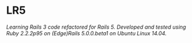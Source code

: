 # LR5

_Learning Rails 3 code refactored for Rails 5._
_Developed and tested using Ruby 2.2.2p95 on (Edge)Rails 5.0.0.beta1 on Ubuntu Linux 14.04._
